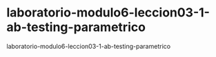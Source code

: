 # laboratorio-modulo6-leccion03-1-ab-testing-parametrico
laboratorio-modulo6-leccion03-1-ab-testing-parametrico

